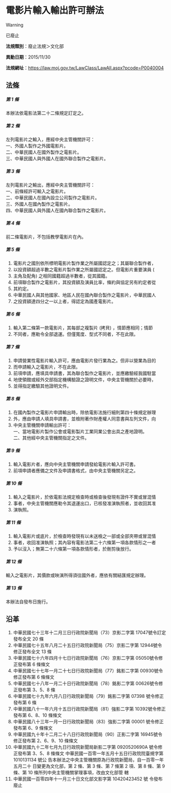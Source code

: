 # 電影片輸入輸出許可辦法


> [!WARNING]
> 已廢止


**法規類別**：廢止法規＞文化部

**異動日期**：2015/11/30  

**法規網址**：https://law.moj.gov.tw/LawClass/LawAll.aspx?pcode=P0040004



## 法條
##### 第 1 條
本辦法依電影法第二十二條規定訂定之。

##### 第 2 條
左列電影片之輸入，應經中央主管機關許可：  
一、外國人製作之外國電影片。  
二、中華民國人在國外製作之電影片。  
三、中華民國人與外國人在國外聯合製作之電影片。

##### 第 3 條
左列電影片之輸出，應經中央主管機關許可：        
一、前條經許可輸入之電影片。                    
二、中華民國人在國內設立公司製作之電影片。      
三、外國人在國內製作之電影片。                  
四、中華民國人與外國人在國內聯合製作之電影片。

##### 第 4 條
前二條電影片，不包括教學電影片在內。

##### 第 5 條
1. 電影片之國別依所標明電影片製作業之所屬國認定之；其屬聯合製作者，
1. 以投資額超過半數之電影片製作業之所屬國認定之。但電影片重要演員 (
1. 主角及配角) 之相同國籍超過半數者，從其國籍。                    
1. 前項聯合製作之電影片，其投資額及演員比率，條約與協定另有約定者從
1. 其約定。                                                        
1. 中華民國人與其他國家、地區人民在國內聯合製作之電影片，中華民國人
1. 之投資額達四分之一以上者，得認定為國產電影片。

##### 第 6 條
1. 輸入第二條第一款電影片，其每部之複製片 (拷貝) ，情節應相同；情節
1. 不同者，應勒令全部退運。但僅寬度、型式不同者，不在此限。

##### 第 7 條
1. 申請營業性電影片輸入許可，應由電影片發行業為之。但非以營業為目的
1. 而申請輸入之電影片，不在此限。
1. 前項申請，應填具申請書，其為聯合製作之電影片，並應繳驗經我國駐當
1. 地使領館或經外交部指定機構驗證之證明文件，中央主管機關於必要時，
1. 並得指定繳驗其他證明文件。

##### 第 8 條
1. 在國內製作之電影片申請輸出時，除依電影法施行細則第四十條規定辦理
1. 外，應由申請人填具申請書，並檢附著作財產權人同意書與左列文件，向
1. 中央主管機關申請輸出許可：                                        
一、當地電影片製作公會或電影製片工業同業公會出具之產地證明。      
二、其他經中央主管機關指定之文件。

##### 第 9 條
1. 輸入電影片者，應向中央主管機關申請發給電影片輸入許可書。
1. 前項申請者應備之文件及申請書格式，由中央主管機關另定之。

##### 第 10 條
1. 輸入之電影片，於依電影法規定檢查時或檢查後發現有證件不實或冒混情
1. 事者，中央主管機關應勒令其退運出口，已核發准演執照者，並收回其准
1. 演執照。

##### 第 11 條
1. 輸入電影片或底片，於檢查時發現有以未送檢之一部或全部夾帶或冒混情
1. 事者，收回准演執照；其內容有電影法第二十六條第一項各款情形之一者
1. 予以沒入；無第二十六條第一項各款情形者，於刪剪後放行。

##### 第 12 條
輸入之電影片，其價款或映演所得須往國外者，應依有關結匯規定辦理。

##### 第 13 條
本辦法自發布日施行。

## 沿革
1. 中華民國七十三年十二月三日行政院新聞局（73）京影二字第 17047號令訂定發布全文 20 條
1. 中華民國七十五年八月二十五日行政院新聞局（75）京影二字第 12944號令修正發布全文 13 條
1. 中華民國七十六年四月十七日行政院新聞局（76）京影二字第 05050號令修正發布第 6  條條文
1. 中華民國七十七年一月二十七日行政院新聞局（77）銘影二字第 00930號令修正發布第 6  條條文
1. 中華民國七十八年一月二十日行政院新聞局（78）銘影二字第 00626號令修正發布第 3、5、8  條
1. 中華民國七十九年六月八日行政院新聞局（79）銘影二字第 07398  號令修正發布第 6  條
1. 中華民國八十一年六月十五日行政院新聞局（81）強影二字第 10392號令修正發布第 6、8、10 條條文
1. 中華民國八十三年一月一日行政院新聞局（83）強影二字第 00001  號令修正發布第 6、9 條條文
1. 中華民國九十年十二月二十八日行政院新聞局（90）正影二字第 16945號令修正發布第 2、6、9、10  條條文
1.  中華民國九十二年七月九日行政院新聞局新影二字第 0920520690A  號令修正發布第 3、5、8  條條文  中華民國一百零一年五月十五日行政院院臺規字第 1010131134 號公  告本辦法之中央主管機關原為行政院新聞局，自一百零一年五月二十  日變更為文化部，第 2  條、第 3  條、第 7  條第 2  項、第 8    條、第 9  條、第 10 條所列中央主管機關掌理事項，改由文化部管  轄
1.  中華民國一百零四年十一月三十日文化部文影字第 10420423452  號  令發布廢止
